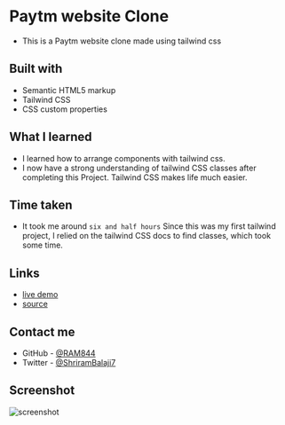 # Paytm website Clone

- This is a Paytm website clone made using tailwind css


## Built with

- Semantic HTML5 markup
- Tailwind CSS
- CSS custom properties


## What I learned
- I learned how to arrange components with tailwind css.
- I now have a strong understanding of tailwind CSS classes after completing this Project. Tailwind CSS makes life much easier.

## Time taken
- It took me around `` six and half hours `` Since this was my first tailwind project, I relied on the tailwind CSS docs to find classes, which took some time.



## Links
- [live demo](https://paytm-clone-by-shriram.netlify.app/)
- [source](https://github.com/RAM844/Paytm-website-clone)


## Contact me
- GitHub - [@RAM844](https://github.com/RAM844)
- Twitter - [@ShriramBalaji7](https://www.twitter.com/ShriramBalaji7)

## Screenshot

![screenshot](./screenshot.png)